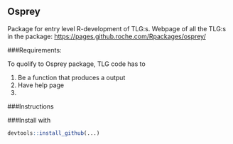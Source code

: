 

## Osprey

Package for entry level R-development of TLG:s. Webpage of all the TLG:s in the package: https://pages.github.roche.com/Rpackages/osprey/

###Requirements:

To quolify to Osprey package, TLG code has to
1. Be a function that produces a output
2. Have help page 
3. 

###Instructions


###Install with

```r
devtools::install_github(...)
```
